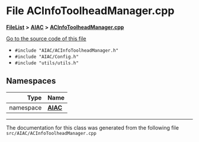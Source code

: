 

# File ACInfoToolheadManager.cpp



[**FileList**](files.md) **>** [**AIAC**](dir_21da83368f7816722f2b707a7b03c84f.md) **>** [**ACInfoToolheadManager.cpp**](ACInfoToolheadManager_8cpp.md)

[Go to the source code of this file](ACInfoToolheadManager_8cpp_source.md)



* `#include "AIAC/ACInfoToolheadManager.h"`
* `#include "AIAC/Config.h"`
* `#include "utils/utils.h"`













## Namespaces

| Type | Name |
| ---: | :--- |
| namespace | [**AIAC**](namespaceAIAC.md) <br> |





















































------------------------------
The documentation for this class was generated from the following file `src/AIAC/ACInfoToolheadManager.cpp`

